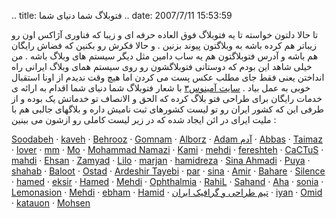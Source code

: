 .. title: فتوبلاگ شما دنیای شما .. date: 2007/7/11 15:53:59

تا حالا دلتون خواسته تا یه فتوبلاگ فوق العاده حرفه ای و زیبا که فناوری
آژاکس اون رو زیباتر هم کرده باشه به وبلاگتون پیوند بزنین . و حالا فکرش
رو بکنین که فضاش رایگان هم باشه و آدرس فتوبلاگتون هم یه ساب دامین مثل
دیگر سیستم های وبلاگ باشه . من خیلی شاهد این بودم که دوستانی فتوبلاگشون
رو روی سیستم همای وبلاگ ایرانی راه انداختن یعنی فقط جای مطلب عکس پست می
کردن اما هیچ وقت ندیدم از اونا استقبال خوبی به عمل بیاد . [سایت
آمینوس](http://www.aminus3.com/)[۳](http://www.aminus3.com/) با شعار
فتوبلاگ شما دنیای شما اقدام به ارائه ی خدمات رایگان برای طراحی فتو بلاگ
کرده که الحق و الانصاف تو خدماتش یک بوده و از طرفی این که کشور ایران رو
تو لیست کشورهای ثبت نامیش داره و بلاگهای جالبی هم با ملیت ایرای در ائن
ایجاد شده که در زیر لیست کاملی رو ازشون می بینین :

[Soodabeh](http://soodabeh.aminus3.com/) ·
[kaveh](http://kavehphoto.aminus3.com/) ·
[Behrooz](http://bsurprised.aminus3.com/) ·
[Gomnam](http://dore5.aminus3.com/) ·
[Alborz](http://random.aminus3.com/) · [Adam
آدم](http://adam.aminus3.com/) · [Abbas](http://sabad.aminus3.com/) ·
[Taimaz](http://taymaz.aminus3.com/) ·
[lover](http://lovelylife.aminus3.com/) · [mm](http://m3m.aminus3.com/)
· [Mo](http://danglingeye.aminus3.com/) · [Mohammad
Namazi](http://namazi.aminus3.com/) · [Kami](http://kambiz.aminus3.com/)
· [mehdi](http://mehdiphoto.aminus3.com/) ·
[fereshteh](http://baroon.aminus3.com/) ·
[CaCTuS](http://cactus.aminus3.com/) ·
[mahdi](http://ax-o-max.aminus3.com/) ·
[Ehsan](http://neshani.aminus3.com/) ·
[Zamyad](http://zamyad.aminus3.com/) · [Lilo](http://lilo.aminus3.com/)
· [marjan](http://nasimesobh.aminus3.com/) ·
[hamidreza](http://sahbaphoto.aminus3.com/) · [Sina
Ahmadi](http://ahmadi.aminus3.com/) ·
[Puya](http://sincity.aminus3.com/) ·
[shahab](http://shahabphotos.aminus3.com/) ·
[Baloot](http://baloot.aminus3.com/) ·
[Ostad](http://kouche.aminus3.com/) · [Ardeshir
Tayebi](http://arta.aminus3.com/) · [par](http://par.aminus3.com/) ·
[sina](http://sinar.aminus3.com/) · [Amir](http://boloori.aminus3.com/)
· [Bahare](http://spring.aminus3.com/) ·
[Silence](http://1omrani.aminus3.com/) ·
[hamed](http://hamed333.aminus3.com/) ·
[eksir](http://eksir.aminus3.com/) ·
[Hamed](http://see-sharp.aminus3.com/) ·
[Mehdi](http://mehdi.aminus3.com/) ·
[Ophthalmia](http://100ra.aminus3.com/) ·
[RahiL](http://rahil.aminus3.com/) ·
[Sahand](http://sahand.aminus3.com/) ·
[Aha](http://amirali.aminus3.com/) · [sonia](http://ekvan.aminus3.com/)
· [Lemonasion](http://lemonasion.aminus3.com/) ·
[Mehdi](http://smrajabi.aminus3.com/) ·
[ebham](http://ebham.aminus3.com/) · [Hamid](http://mirage.aminus3.com/)
· [تیم طراحی و گرافیک ایران](http://irteam.aminus3.com/) ·
[iyan](http://frontrace.aminus3.com/) · [Omid](http://omid.aminus3.com/)
· [katauon](http://katauon.aminus3.com/) ·
[Mohsen](http://mohsenpix68.aminus3.com/)
